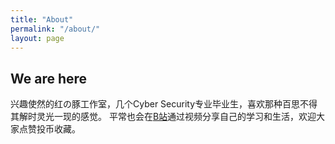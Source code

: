 ```yaml
---
title: "About"
permalink: "/about/"
layout: page
---
```


## We are here
兴趣使然的红の豚工作室，几个Cyber Security专业毕业生，喜欢那种百思不得其解时灵光一现的感觉。
平常也会在[B站](https://space.bilibili.com/455543857)通过视频分享自己的学习和生活，欢迎大家点赞投币收藏。



